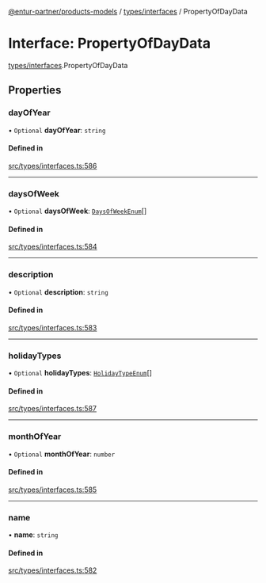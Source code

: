 [@entur-partner/products-models](../README.md) / [types/interfaces](../modules/types_interfaces.md) / PropertyOfDayData

# Interface: PropertyOfDayData

[types/interfaces](../modules/types_interfaces.md).PropertyOfDayData

## Properties

### dayOfYear

• `Optional` **dayOfYear**: `string`

#### Defined in

[src/types/interfaces.ts:586](https://github.com/entur/products-models/blob/main/src/types/interfaces.ts#L586)

___

### daysOfWeek

• `Optional` **daysOfWeek**: [`DaysOfWeekEnum`](../enums/types_enums.DaysOfWeekEnum.md)[]

#### Defined in

[src/types/interfaces.ts:584](https://github.com/entur/products-models/blob/main/src/types/interfaces.ts#L584)

___

### description

• `Optional` **description**: `string`

#### Defined in

[src/types/interfaces.ts:583](https://github.com/entur/products-models/blob/main/src/types/interfaces.ts#L583)

___

### holidayTypes

• `Optional` **holidayTypes**: [`HolidayTypeEnum`](../enums/types_enums.HolidayTypeEnum.md)[]

#### Defined in

[src/types/interfaces.ts:587](https://github.com/entur/products-models/blob/main/src/types/interfaces.ts#L587)

___

### monthOfYear

• `Optional` **monthOfYear**: `number`

#### Defined in

[src/types/interfaces.ts:585](https://github.com/entur/products-models/blob/main/src/types/interfaces.ts#L585)

___

### name

• **name**: `string`

#### Defined in

[src/types/interfaces.ts:582](https://github.com/entur/products-models/blob/main/src/types/interfaces.ts#L582)
